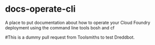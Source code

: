 docs-operate-cli
================

A place to put documentation about how to operate your Cloud Foundry deployment using the command line tools bosh and cf

#This is a dummy pull request from Toolsmiths to test Dreddbot.
